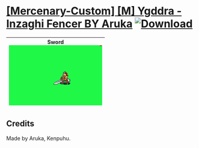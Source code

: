 # [\[Mercenary-Custom\] \[M\] Ygddra - Inzaghi Fencer BY Aruka](./) [![Download](https://img.shields.io/badge/Download--red?style=social&logo=github)](https://minhaskamal.github.io/DownGit/#/home?url=https://github.com/Klokinator/FE-Repo/tree/main/Battle%20Animations%2FInfantry%20-%20(Swd)%20Mercenaries%20and%20Heroes%2F%5BMercenary-Custom%5D%20%5BM%5D%20Ygddra%20-%20Inzaghi%20Fencer%20BY%20Aruka)

| <b>Sword</b><br/><img alt="Sword animation" src="./1.%20Sword/Sword.gif"/> |
| :---: |

## Credits

Made by Aruka, Kenpuhu.

